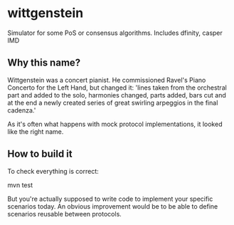 # wittgenstein
Simulator for some PoS or consensus algorithms. Includes dfinity, casper IMD


## Why this name?
Wittgenstein was a concert pianist. He commissioned Ravel's Piano Concerto for the Left Hand, but changed it:
 'lines taken from the orchestral part and added to the solo, harmonies changed, parts added, bars cut and
  at the end a newly created series of great swirling arpeggios in the final cadenza.'

As it's often what happens with mock protocol implementations, it looked like the right name.


## How to build it
To check everything is correct:

mvn test

But you're actually supposed to write code to implement your specific scenarios today. An obvious improvement
 would be to be able to define scenarios reusable between protocols.
